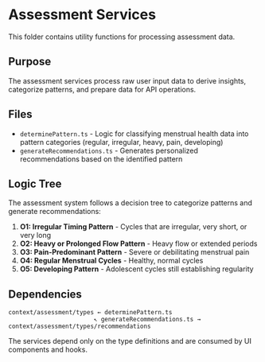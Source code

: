 # Assessment Services

This folder contains utility functions for processing assessment data.

## Purpose

The assessment services process raw user input data to derive insights, categorize patterns, and prepare data for API operations.

## Files

- `determinePattern.ts` - Logic for classifying menstrual health data into pattern categories (regular, irregular, heavy, pain, developing)
- `generateRecommendations.ts` - Generates personalized recommendations based on the identified pattern

## Logic Tree

The assessment system follows a decision tree to categorize patterns and generate recommendations:

1. **O1: Irregular Timing Pattern** - Cycles that are irregular, very short, or very long
2. **O2: Heavy or Prolonged Flow Pattern** - Heavy flow or extended periods
3. **O3: Pain-Predominant Pattern** - Severe or debilitating menstrual pain
4. **O4: Regular Menstrual Cycles** - Healthy, normal cycles
5. **O5: Developing Pattern** - Adolescent cycles still establishing regularity

## Dependencies

```
context/assessment/types ← determinePattern.ts
                        ↖ generateRecommendations.ts → context/assessment/types/recommendations
```

The services depend only on the type definitions and are consumed by UI components and hooks.
